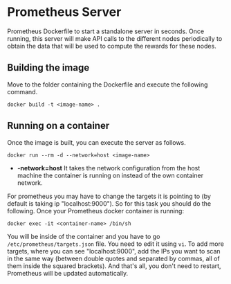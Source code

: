 # Prometheus Server 
Prometheus Dockerfile to start a standalone server in seconds. Once running, this server will make API calls to the           different nodes periodically to obtain the data that will be used to compute the rewards for these nodes.

## Building the image
Move to the folder containing the Dockerfile and execute the following command.

```
docker build -t <image-name> .
```

## Running on a container

Once the image is built, you can execute the server as follows.

```
docker run --rm -d --network=host <image-name>
```

* **-network=host** It takes the network configuration from the host machine the container is running on instead of the own container network.

For prometheus you may have to change the targets it is pointing to (by default is taking ip "localhost:9000"). So for this task you should do the following. Once your Prometheus docker container is running:

```
docker exec -it <container-name> /bin/sh
```

You will be inside of the container and you have to go `/etc/prometheus/targets.json` file. You need to edit it using `vi`.
To add more targets, where you can see "localhost:9000", add the IPs you want to scan in the same way (between double quotes and separated by commas, all of them inside the squared brackets). And that's all, you don't need to restart, Prometheus will be updated automatically.
